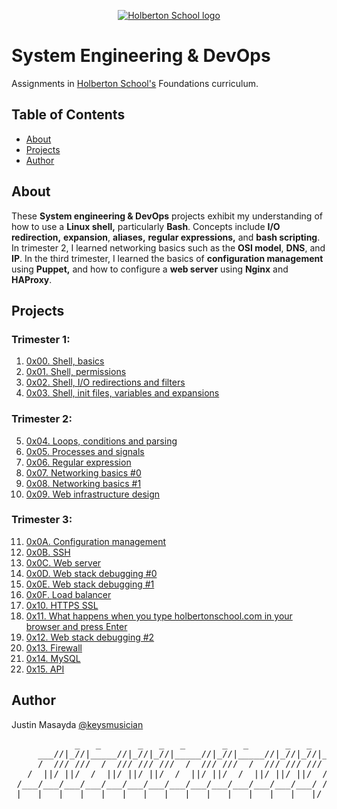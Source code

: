 <p align="center">
  <a href=#>
    <img src="https://intranet.hbtn.io/assets/holberton-logo-full-black-157ccfa3d2134776c1e3f78c0fe682968e8848b64fcacc6187976044f75f35a8.png" alt="Holberton School logo">
  </a>
</p>

# System Engineering & DevOps
Assignments in [Holberton School's](https://www.holbertonschool.com/) Foundations curriculum.

## Table of Contents
* [About](#about)
* [Projects](#projects)
* [Author](#author)

## About
These **System engineering & DevOps** projects exhibit my understanding of how to use a **Linux shell,** particularly **Bash**. Concepts include **I/O redirection,** **expansion**, **aliases,** **regular expressions,** and **bash scripting**. In trimester 2, I learned networking basics such as the **OSI model**, **DNS**, and **IP**. In the third trimester, I learned the basics of **configuration management** using **Puppet,** and how to configure a **web server** using **Nginx** and **HAProxy**.

## Projects
### Trimester 1:
1. [0x00. Shell, basics](https://github.com/keysmusician/holberton-system_engineering-devops/tree/main/0x00-shell_basics)
2. [0x01. Shell, permissions](https://github.com/keysmusician/holberton-system_engineering-devops/tree/main/0x01-shell_permissions)
3. [0x02. Shell, I/O redirections and filters](https://github.com/keysmusician/holberton-system_engineering-devops/tree/main/0x02-shell_redirections)
4. [0x03. Shell, init files, variables and expansions](https://github.com/keysmusician/holberton-system_engineering-devops/tree/main/0x03-shell_variables_expansions)

### Trimester 2:
5. [0x04. Loops, conditions and parsing](https://github.com/keysmusician/holberton-system_engineering-devops/tree/main/0x04-loops_conditions_and_parsing)
6. [0x05. Processes and signals](https://github.com/keysmusician/holberton-system_engineering-devops/tree/main/0x05-processes_and_signals)
7. [0x06. Regular expression](https://github.com/keysmusician/holberton-system_engineering-devops/tree/main/0x06-regular_expressions)
8. [0x07. Networking basics #0](https://github.com/keysmusician/holberton-system_engineering-devops/tree/main/0x07-networking_basics)
9. [0x08. Networking basics #1](https://github.com/keysmusician/holberton-system_engineering-devops/tree/main/0x08-networking_basics_2)
10. [0x09. Web infrastructure design](https://github.com/keysmusician/holberton-system_engineering-devops/tree/main/0x09-web_infrastructure_design)

### Trimester 3:
11. [0x0A. Configuration management](https://github.com/keysmusician/holberton-system_engineering-devops/tree/main/0x0A-configuration_management)
12. [0x0B. SSH](https://github.com/keysmusician/holberton-system_engineering-devops/tree/main/0x0B-ssh)
13. [0x0C. Web server](https://github.com/keysmusician/holberton-system_engineering-devops/tree/main/0x0C-web_server)
14. [0x0D. Web stack debugging #0](https://github.com/keysmusician/holberton-system_engineering-devops/tree/main/0x0D-web_stack_debugging_0)
15. [0x0E. Web stack debugging #1](https://github.com/keysmusician/holberton-system_engineering-devops/tree/main/0x0E-web_stack_debugging_1)
16. [0x0F. Load balancer](https://github.com/keysmusician/holberton-system_engineering-devops/tree/main/0x0F-load_balancer)
17. [0x10. HTTPS SSL](https://github.com/keysmusician/holberton-system_engineering-devops/tree/main/0x10-https_ssl)
18. [0x11. What happens when you type holbertonschool.com in your browser and press Enter](https://github.com/keysmusician/holberton-system_engineering-devops/tree/main/0x11-what_happens_when_your_type_holbertonschool_com_in_your_browser_and_press_enter)
19. [0x12. Web stack debugging #2](https://github.com/keysmusician/holberton-system_engineering-devops/tree/main/0x12-web_stack_debugging_2)
20. [0x13. Firewall](https://github.com/keysmusician/holberton-system_engineering-devops/tree/main/0x13-firewall)
21. [0x14. MySQL](https://github.com/keysmusician/holberton-system_engineering-devops/tree/main/0x14-mysql)
22. [0x15. API](https://github.com/keysmusician/holberton-system_engineering-devops/tree/main/0x15-api)

## Author
Justin Masayda [@keysmusician](https://github.com/keysmusician)
<pre align="center">
            _   _       _   _   _       _   _       _   _   _      
     ___//|_//|_____//|_//|_//|_____//|_//|_____//|_//|_//|___
     /  /// ///  /  /// /// ///  /  /// ///  /  /// /// ///  / |
   /  ||/ ||/  /  ||/ ||/ ||/  /  ||/ ||/  /  ||/ ||/ ||/  / /
 /___/___/___/___/___/___/___/___/___/___/___/___/___/___/ /
|___|___|___|___|___|___|___|___|___|___|___|___|___|___|/
</pre>
<p><span style="font-family: 'Lucida Console'; line-height: 14px; font-size: 14px; display: inline-block;">&nbsp;</span></p>  
